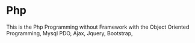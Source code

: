 # Php

This is the Php Programming without Framework with the Object Oriented Programming,
Mysql PDO, Ajax, Jquery, Bootstrap,
